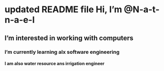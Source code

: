 # updated README file Hi, I’m @N-a-t-n-a-e-l
## I’m interested in working with computers
### I’m currently learning alx software engineering
#### I am also water resource ans irrigation engineer

